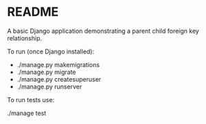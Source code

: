# README

A basic Django application demonstrating a parent child foreign key relationship.

To run (once Django installed):
- ./manage.py makemigrations
- ./manage.py migrate
- ./manage.py createsuperuser
- ./manage.py runserver

To run tests use:

./manage test